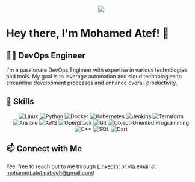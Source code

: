 <!-- Header -->
<p align="center"><img src='https://media.giphy.com/media/qgQUggAC3Pfv687qPC/giphy.gif'/></p>

# <span id="typed"></span>

# Hey there, I'm Mohamed Atef! 👋

## 👨‍💻 DevOps Engineer

I'm a passionate DevOps Engineer with expertise in various technologies and tools. My goal is to leverage automation and cloud technologies to streamline development processes and enhance overall productivity.

## 🔧 Skills

<p align="center">
  <img src="https://img.shields.io/badge/Linux-000000?style=for-the-badge&logo=linux&logoColor=white" alt="Linux">
  <img src="https://img.shields.io/badge/Python-3776AB?style=for-the-badge&logo=python&logoColor=white" alt="Python">
  <img src="https://img.shields.io/badge/Docker-2496ED?style=for-the-badge&logo=docker&logoColor=white" alt="Docker">
  <img src="https://img.shields.io/badge/Kubernetes-326CE5?style=for-the-badge&logo=kubernetes&logoColor=white" alt="Kubernetes">
  <img src="https://img.shields.io/badge/Jenkins-D24939?style=for-the-badge&logo=jenkins&logoColor=white" alt="Jenkins">
  <img src="https://img.shields.io/badge/Terraform-623CE4?style=for-the-badge&logo=terraform&logoColor=white" alt="Terraform">
  <img src="https://img.shields.io/badge/Ansible-EE0000?style=for-the-badge&logo=ansible&logoColor=white" alt="Ansible">
  <img src="https://img.shields.io/badge/AWS-232F3E?style=for-the-badge&logo=amazon-aws&logoColor=white" alt="AWS">
  <img src="https://img.shields.io/badge/OpenStack-ED1944?style=for-the-badge&logo=openstack&logoColor=white" alt="OpenStack">
  <img src="https://img.shields.io/badge/Git-F05032?style=for-the-badge&logo=git&logoColor=white" alt="Git">
  <img src="https://img.shields.io/badge/OOP-FFD700?style=for-the-badge&logo=python&logoColor=white" alt="Object-Oriented Programming">
  <img src="https://img.shields.io/badge/C++-00599C?style=for-the-badge&logo=c%2B%2B&logoColor=white" alt="C++">
  <img src="https://img.shields.io/badge/SQL-4479A1?style=for-the-badge&logo=postgresql&logoColor=white" alt="SQL">
  <img src="https://img.shields.io/badge/Dart-0175C2?style=for-the-badge&logo=dart&logoColor=white" alt="Dart">
</p>

## 📫 Connect with Me

Feel free to reach out to me through [LinkedIn](https://www.linkedin.com/in/mohamed-atef-bb8929107/)! or via email at [mohamed.atef.nabeeh@gmail.com](mailto:mohamed.atef.nabeeh@gmail.com)!
